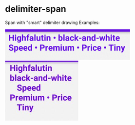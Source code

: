 # delimiter-span
Span with "smart" delimiter drawing 
Examples:

![](https://github.com/kirmartuk/delimiter-span/blob/main/image.png)
![](https://github.com/kirmartuk/delimiter-span/blob/main/second.jpg)

